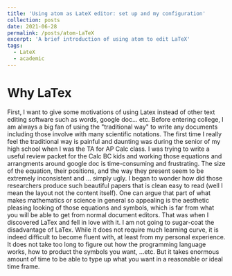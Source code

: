 ```yaml
---
title: 'Using atom as LateX editor: set up and my configuration'
collection: posts
date: 2021-06-28
permalink: /posts/atom-LaTeX
excerpt: 'A brief introduction of using atom to edit LaTeX'
tags:
  - LateX
  - academic
---
```


Why LaTex 
======
First, I want to give some motivations of using Latex instead of other text editing software such as words, google doc... etc.
Before entering college, I am always a big fan of using the "traditional way" to write any documents including those involve
with many scientific notations. The first time I really feel the traditional way is painful and daunting was during the senior of my high school
when I was the TA for AP Calc class. I was trying to write a useful review packet for the Calc BC kids and working those equations and arrangments
around google doc is time-consuming and frustrating. The size of the equation, their positions, and the way they present seem to be 
extremely inconsistent and ... simply ugly. I began to wonder how did those researchers produce such beautiful papers that is clean easy to read (well I 
mean the layout not the content itself). One can argue that part of what makes mathematics or science in general so appealing is the aesthetic pleasing 
looking of those equations and symbols, which is far from what you will be able to get from normal document editors. That was when I 
discovered LaTex and fell in love with it. I am not going to sugar-coat the disadvantage of LaTex. While it does not require much learning curve,
it is indeed difficult to become fluent with, at least from my personal experience. It does not take too long to figure out how the programming 
language works, how to product the symbols you want, ...etc. But it takes enormous amount of time to be able to type up what you want in a reasonable 
or ideal time frame. 